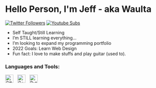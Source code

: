 # Hello Person, I'm Jeff - aka Waulta

[![Twitter Followers](https://img.shields.io/twitter/follow/Waulta?logo=twitter&color=informational&style=for-the-badge)][twitter]
[![Youtube Subs](https://img.shields.io/youtube/channel/subscribers/UCd6vzgmTUrtE4tZl93NpPOA?logoColor=red&logo=youtube&color=red&style=for-the-badge)][youtube]

- Self Taught/Still Learning
- I’m STILL learning everything...
- I’m looking to expand my programming portfolio
- 2022 Goals: Learn Web Design
- Fun fact: I love to make stuffs and play guitar (used to).

### Languages and Tools:

<img align="left" alt="C#" width="26px" src="https://cdn.jsdelivr.net/gh/devicons/devicon/icons/csharp/csharp-original.svg" style="padding-right:10px;" />
<img align="left" alt="C++" width="26px" src="https://cdn.jsdelivr.net/gh/devicons/devicon/icons/cplusplus/cplusplus-original.svg" style="padding-right:10px;" />
<img align="left" alt="Python" width="26px" src="https://cdn.jsdelivr.net/gh/devicons/devicon/icons/python/python-original.svg" style="padding-right:10px;" />


[twitter]: https://twitter.com/Waulta
[youtube]: https://www.youtube.com/channel/UCd6vzgmTUrtE4tZl93NpPOA
